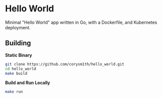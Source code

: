 # Hello World

Minimal "Hello World" app written in Go, with a Dockerfile, and Kubernetes deployment.

## Building

**Static Binary**

```bash
git clone https://github.com/corysm1th/hello_world.git
cd hello_world
make build
```

**Build and Run Locally**

```bash
make run
```
